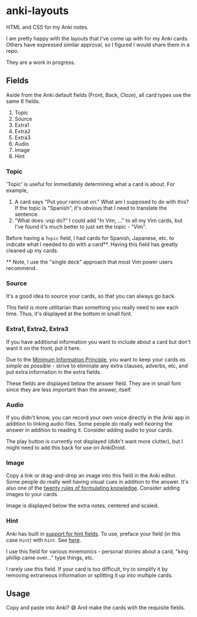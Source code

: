# anki-layouts
HTML and CSS for my Anki notes.

I am pretty happy with the layouts that I've come up with for my Anki cards. Others have expressed similar approval, so I figured I would share them in a repo.

They are a work in progress.

## Fields

Aside from the Anki default fields (Front, Back, Cloze), all card types use the same 8 fields.

1. Topic
2. Source
3. Extra1
4. Extra2
5. Extra3
6. Audio
7. Image
8. Hint

### Topic
'Topic' is useful for immediately determining what a card is about. For example,

1. A card says "Put your raincoat on."  What am I supposed to do with this? If the topic is "Spanish", it's obvious that I need to translate the sentence.
2. "What does :vsp do?" I could add "In Vim, ..." to all my Vim cards, but I've found it's much better to just set the topic - "Vim".

Before having a `Topic` field, I had cards for Spanish, Japanese, etc. to indicate what I needed to do with a card**. Having this field has greatly cleaned up my cards.

** Note, I use the "single deck" approach that most Vim power users recommend.

### Source

It's a good idea to source your cards, so that you can always go back.

This field is more utilitarian than something you really need to see each time.  Thus, it's displayed at the bottom in small font.

### Extra1, Extra2, Extra3

If you have additional information you want to include about a card but don't want it on the front, put it here.

Due to the [Minimum Information Principle](https://supermemo.guru/wiki/Minimum_information_principle), you want to keep your cards _as simple as possible_  - strive to eliminate any extra clauses, adverbs, etc, and put extra information in the extra fields.

These fields are displayed below the answer field.  They are in small font since they are less important than the answer, itself.

### Audio

If you didn't know, you can record your own voice directly in the Anki app in addition to linking audio files. Some people do really well _hearing_ the answer in addition to reading it.  Consider adding audio to your cards.

The play button is currently not displayed (didn't want more clutter), but I might need to add this back for use on AnkiDroid.

### Image

Copy a link or drag-and-drop an image into this field in the Anki editor. Some people do really well having visual cues in addition to the answer. It's also one of the [twenty rules of formulating knowledge](http://super-memory.com/articles/20rules.htm). Consider adding images to your cards.

Image is displayed below the extra notes, centered and scaled.

### Hint

Anki has built in [support for hint fields](https://docs.ankiweb.net/#/templates/fields?id=hint-fields). To use, preface your field (in this case `Hint`) with `hint`. See [here](https://github.com/dempe/anki-layouts/blob/master/basic-front.html#L5).

I use this field for various mnemonics - personal stories about a card, "king phillip came over..." type things, etc.

I rarely use this field. If your card is too difficult, try to simplify it by removing extraneous information or splitting it up into multiple cards.

## Usage

Copy and paste into Anki? 😅 And make the cards with the requisite fields.
